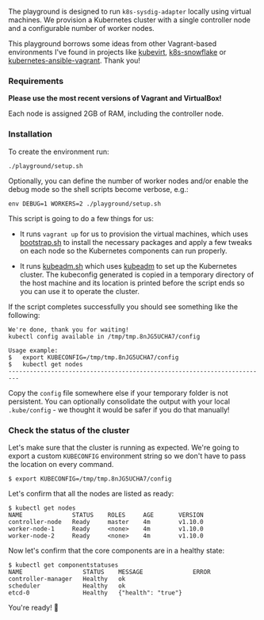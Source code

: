 The playground is designed to run `k8s-sysdig-adapter` locally using virtual
machines. We provision a Kubernetes cluster with a single controller node and a
configurable number of worker nodes.

This playground borrows some ideas from other Vagrant-based environments I've
found in projects like [kubevirt][1], [k8s-snowflake][2] or
[kubernetes-ansible-vagrant][3]. Thank you!

### Requirements

**Please use the most recent versions of Vagrant and VirtualBox!**

Each node is assigned 2GB of RAM, including the controller node.

### Installation

To create the environment run:

    ./playground/setup.sh

Optionally, you can define the number of worker nodes and/or enable the debug
mode so the shell scripts become verbose, e.g.:

    env DEBUG=1 WORKERS=2 ./playground/setup.sh

This script is going to do a few things for us:

- It runs `vagrant up` for us to provision the virtual machines, which uses
[bootstrap.sh][4] to install the necessary packages and apply a few tweaks on
each node so the Kubernetes components can run properly.

- It runs [kubeadm.sh][5] which uses [kubeadm][6] to set up the Kubernetes
cluster. The kubeconfig generated is copied in a temporary directory of the host
machine and its location is printed before the script ends so you can use it to
operate the cluster.

If the script completes successfully you should see something like the
following:

```
We're done, thank you for waiting!
kubectl config available in /tmp/tmp.8nJG5UCHA7/config

Usage example:
$   export KUBECONFIG=/tmp/tmp.8nJG5UCHA7/config
$   kubectl get nodes
-------------------------------------------------------------------------
```

Copy the `config` file somewhere else if your temporary folder is not
persistent. You can optionally consolidate the output with your local
`.kube/config` - we thought it would be safer if you do that manually!

### Check the status of the cluster

Let's make sure that the cluster is running as expected. We're going to export
a custom `KUBECONFIG` environment string so we don't have to pass the location
on every command.

    $ export KUBECONFIG=/tmp/tmp.8nJG5UCHA7/config

Let's confirm that all the nodes are listed as ready:

    $ kubectl get nodes
    NAME              STATUS    ROLES     AGE       VERSION
    controller-node   Ready     master    4m        v1.10.0
    worker-node-1     Ready     <none>    4m        v1.10.0
    worker-node-2     Ready     <none>    4m        v1.10.0

Now let's confirm that the core components are in a healthy state:

    $ kubectl get componentstatuses
    NAME                 STATUS    MESSAGE              ERROR
    controller-manager   Healthy   ok
    scheduler            Healthy   ok
    etcd-0               Healthy   {"health": "true"}

You're ready! :tada:

[1]: https://github.com/kubevirt/kubevirt
[2]: https://github.com/jessfraz/k8s-snowflake
[3]: https://github.com/errordeveloper/kubernetes-ansible-vagrant
[4]: ./mixins/bootstrap.sh
[5]: ./misins/kubeadm.sh
[6]: https://kubernetes.io/docs/reference/setup-tools/kubeadm/kubeadm/
